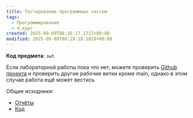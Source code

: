```yaml
---
title: Тестирование программных систем
tags:
  - Программирование
  - 4_курс
created: 2025-09-09T08:26:17.1717+00:00
modified: 2025-09-09T08:29:18.1818+00:00
---
```

**Код предмета**: `swt`

Если лабораторной работы пока что нет, можете проверить [Github проекта](https://github.com/IAmProgrammist/lab_materials) и проверить другие рабочие ветки кроме main, однако в этом случае работа ещё может вестись 

Общие исходники:
- [Отчёты](https://github.com/IAmProgrammist/lab_materials/tree/main/Тестирование%20программных%20систем)
- [Код](https://github.com/IAmProgrammist/computing_systems_architecture)